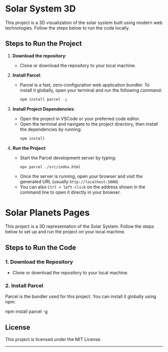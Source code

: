 # Solar System 3D

This project is a 3D visualization of the solar system built using modern web technologies. Follow the steps below to run the code locally.

## Steps to Run the Project

1. **Download the repository**:
   - Clone or download the repository to your local machine.

2. **Install Parcel**:
   - Parcel is a fast, zero-configuration web application bundler. To install it globally, open your terminal and run the following command:
     ```bash
     npm install parcel -g
     ```

3. **Install Project Dependencies**:
   - Open the project in VSCode or your preferred code editor.
   - Open the terminal and navigate to the project directory, then install the dependencies by running:
     ```bash
     npm install
     ```

4. **Run the Project**:
   - Start the Parcel development server by typing:
     ```bash
     npx parcel ./src/index.html
     ```
   - Once the server is running, open your browser and visit the generated URL (usually `http://localhost:3000`).
   - You can also `Ctrl + left-click` on the address shown in the command line to open it directly in your browser.


# Solar Planets Pages

This project is a 3D representation of the Solar System. Follow the steps below to set up and run the project on your local machine.

## Steps to Run the Code

### 1. Download the Repository
- Clone or download the repository to your local machine.

### 2. Install Parcel
Parcel is the bundler used for this project. You can install it globally using npm:

npm install parcel -g


## License

This project is licensed under the MIT License.

---

